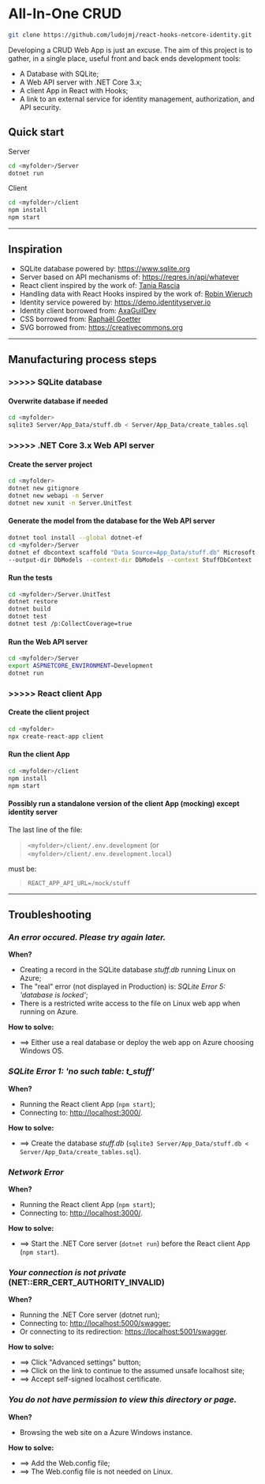 # All-In-One CRUD

```bash
git clone https://github.com/ludojmj/react-hooks-netcore-identity.git
```

Developing a CRUD Web App is just an excuse.
The aim of this project is to gather, in a single place, useful front and back ends development tools:

- A Database with SQLite;
- A Web API server with .NET Core 3.x;
- A client App in React with Hooks;
- A link to an external service for identity management, authorization, and API security.

## Quick start

Server

```bash
cd <myfolder>/Server
dotnet run
```

Client

```bash
cd <myfolder>/client
npm install
npm start
```

---

## Inspiration

- SQLite database powered by: <https://www.sqlite.org>
- Server based on API mechanisms of: <https://reqres.in/api/whatever>
- React client inspired by the work of: [Tania Rascia](https://github.com/taniarascia/react-hooks)
- Handling data with React Hooks inspired by the work of: [Robin Wieruch](https://github.com/the-road-to-learn-react/react-hooks-introduction)
- Identity service powered by: <https://demo.identityserver.io>
- Identity client borrowed from: [AxaGuilDev](https://github.com/AxaGuilDEv/react-oidc)
- CSS borrowed from: [Raphaël Goetter](https://github.com/alsacreations/KNACSS)
- SVG borrowed from: <https://creativecommons.org>

---

## Manufacturing process steps

### >>>>> SQLite database

#### Overwrite database if needed

```bash
cd <myfolder>
sqlite3 Server/App_Data/stuff.db < Server/App_Data/create_tables.sql
```

### >>>>> .NET Core 3.x Web API server

#### Create the server project

```bash
cd <myfolder>
dotnet new gitignore
dotnet new webapi -n Server
dotnet new xunit -n Server.UnitTest
```

#### Generate the model from the database for the Web API server

```bash
dotnet tool install --global dotnet-ef
cd <myfolder>/Server
dotnet ef dbcontext scaffold "Data Source=App_Data/stuff.db" Microsoft.EntityFrameworkCore.Sqlite \
--output-dir DbModels --context-dir DbModels --context StuffDbContext --force
```

#### Run the tests

```bash
cd <myfolder>/Server.UnitTest
dotnet restore
dotnet build
dotnet test
dotnet test /p:CollectCoverage=true
```

#### Run the Web API server

```bash
cd <myfolder>/Server
export ASPNETCORE_ENVIRONMENT=Development
dotnet run
```

### >>>>> React client App

#### Create the client project

```bash
cd <myfolder>
npx create-react-app client
```

#### Run the client App

```bash
cd <myfolder>/client
npm install
npm start
```

#### Possibly run a standalone version of the client App (mocking) except identity server

The last line of the file:

 > ```<myfolder>/client/.env.development``` (or ```<myfolder>/client/.env.development.local```)

must be:

 > ```REACT_APP_API_URL=/mock/stuff```

---

## Troubleshooting

### _An error occured. Please try again later._

**When?**

- Creating a record in the SQLite database _stuff.db_ running Linux on Azure;
- The "real" error (not displayed in Production) is: _SQLite Error 5: 'database is locked'_;
- There is a restricted write access to the file on Linux web app when running on Azure.

**How to solve:**

- ==> Either use a real database or deploy the web app on Azure choosing Windows OS.

### _SQLite Error 1: 'no such table: t_stuff'_

**When?**

- Running the React client App (```npm start```);
- Connecting to: <http://localhost:3000/>.

**How to solve:**

- ==> Create the database _stuff.db_ (```sqlite3 Server/App_Data/stuff.db < Server/App_Data/create_tables.sql```).

### _Network Error_

**When?**

- Running the React client App (```npm start```);
- Connecting to: <http://localhost:3000/>.

**How to solve:**

- ==> Start the .NET Core server (```dotnet run```) before the React client App (```npm start```).

### _Your connection is not private_ (NET::ERR_CERT_AUTHORITY_INVALID)

**When?**

- Running the .NET Core server (dotnet run);
- Connecting to: <http://localhost:5000/swagger>;
- Or connecting to its redirection: <https://localhost:5001/swagger>.

**How to solve:**

- ==> Click "Advanced settings" button;
- ==> Click on the link to continue to the assumed unsafe localhost site;
- ==> Accept self-signed localhost certificate.

### _You do not have permission to view this directory or page._

**When?**

- Browsing the web site on a Azure Windows instance.

**How to solve:**

- ==> Add the Web.config file;
- ==> The Web.config file is not needed on Linux.

